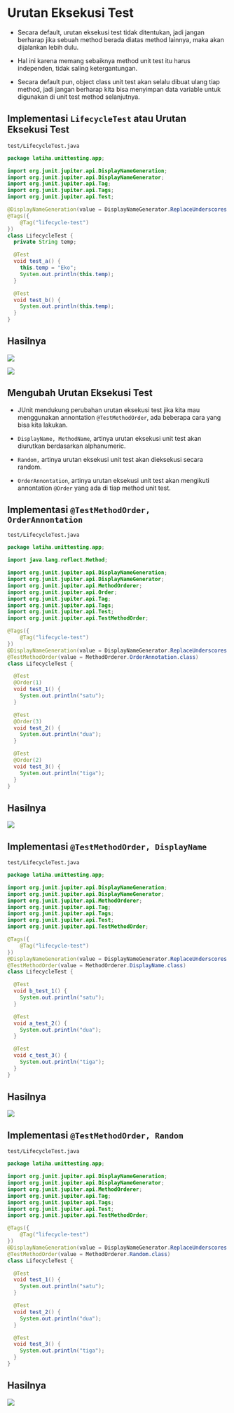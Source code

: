 # Urutan Eksekusi Test

- Secara default, urutan eksekusi test tidak ditentukan, jadi jangan berharap jika sebuah method berada diatas method lainnya, maka akan dijalankan lebih dulu.

- Hal ini karena memang sebaiknya method unit test itu harus independen, tidak saling ketergantungan.

- Secara default pun, object class unit test akan selalu dibuat ulang tiap method, jadi jangan berharap kita bisa menyimpan data variable untuk digunakan di unit test method selanjutnya.

## Implementasi `LifecycleTest` atau Urutan Eksekusi Test

`test/LifecycleTest.java`

```java
package latiha.unittesting.app;

import org.junit.jupiter.api.DisplayNameGeneration;
import org.junit.jupiter.api.DisplayNameGenerator;
import org.junit.jupiter.api.Tag;
import org.junit.jupiter.api.Tags;
import org.junit.jupiter.api.Test;

@DisplayNameGeneration(value = DisplayNameGenerator.ReplaceUnderscores.class)
@Tags({
    @Tag("lifecycle-test")
})
class LifecycleTest {
  private String temp;

  @Test
  void test_a() {
    this.temp = "Eko";
    System.out.println(this.temp);
  }

  @Test
  void test_b() {
    System.out.println(this.temp);
  }
}

```

## Hasilnya

![](assets/11-urutan-eksekusi-test/89d72d5d51886478ab69b20117cf985acffd7fb9.png)

![](assets/11-urutan-eksekusi-test/2023-11-22-08-34-59-image.png)

## Mengubah Urutan Eksekusi Test

- JUnit mendukung perubahan urutan eksekusi test jika kita mau menggunakan annontation `@TestMethodOrder`, ada beberapa cara yang bisa kita lakukan.

- `DisplayName, MethodName`, artinya urutan eksekusi unit test akan diurutkan berdasarkan alphanumeric.

- `Random,` artinya urutan eksekusi unit test akan dieksekusi secara random.

- `OrderAnnontation`, artinya urutan eksekusi unit test akan mengikuti annontation `@Order` yang ada di tiap method unit test.

## Implementasi `@TestMethodOrder, OrderAnnontation`

`test/LifecycleTest.java`

```java
package latiha.unittesting.app;

import java.lang.reflect.Method;

import org.junit.jupiter.api.DisplayNameGeneration;
import org.junit.jupiter.api.DisplayNameGenerator;
import org.junit.jupiter.api.MethodOrderer;
import org.junit.jupiter.api.Order;
import org.junit.jupiter.api.Tag;
import org.junit.jupiter.api.Tags;
import org.junit.jupiter.api.Test;
import org.junit.jupiter.api.TestMethodOrder;

@Tags({
    @Tag("lifecycle-test")
})
@DisplayNameGeneration(value = DisplayNameGenerator.ReplaceUnderscores.class)
@TestMethodOrder(value = MethodOrderer.OrderAnnotation.class)
class LifecycleTest {

  @Test
  @Order(1)
  void test_1() {
    System.out.println("satu");
  }

  @Test
  @Order(3)
  void test_2() {
    System.out.println("dua");
  }

  @Test
  @Order(2)
  void test_3() {
    System.out.println("tiga");
  }
}

```

## Hasilnya

![](assets/11-urutan-eksekusi-test/3d7a1a687abdc1883a8e701afc9610372900cf70.png)

## Implementasi `@TestMethodOrder, DisplayName`

`test/LifecycleTest.java`

```java
package latiha.unittesting.app;

import org.junit.jupiter.api.DisplayNameGeneration;
import org.junit.jupiter.api.DisplayNameGenerator;
import org.junit.jupiter.api.MethodOrderer;
import org.junit.jupiter.api.Tag;
import org.junit.jupiter.api.Tags;
import org.junit.jupiter.api.Test;
import org.junit.jupiter.api.TestMethodOrder;

@Tags({
    @Tag("lifecycle-test")
})
@DisplayNameGeneration(value = DisplayNameGenerator.ReplaceUnderscores.class)
@TestMethodOrder(value = MethodOrderer.DisplayName.class)
class LifecycleTest {

  @Test
  void b_test_1() {
    System.out.println("satu");
  }

  @Test
  void a_test_2() {
    System.out.println("dua");
  }

  @Test
  void c_test_3() {
    System.out.println("tiga");
  }
}
```

## Hasilnya

![](assets/11-urutan-eksekusi-test/f80f0a3a78ac8d6894beb0ac8e473b8f6670b65f.png)

## Implementasi `@TestMethodOrder, Random`

`test/LifecycleTest.java`

```java
package latiha.unittesting.app;

import org.junit.jupiter.api.DisplayNameGeneration;
import org.junit.jupiter.api.DisplayNameGenerator;
import org.junit.jupiter.api.MethodOrderer;
import org.junit.jupiter.api.Tag;
import org.junit.jupiter.api.Tags;
import org.junit.jupiter.api.Test;
import org.junit.jupiter.api.TestMethodOrder;

@Tags({
    @Tag("lifecycle-test")
})
@DisplayNameGeneration(value = DisplayNameGenerator.ReplaceUnderscores.class)
@TestMethodOrder(value = MethodOrderer.Random.class)
class LifecycleTest {

  @Test
  void test_1() {
    System.out.println("satu");
  }

  @Test
  void test_2() {
    System.out.println("dua");
  }

  @Test
  void test_3() {
    System.out.println("tiga");
  }
}
```

## Hasilnya

![](assets/11-urutan-eksekusi-test/2023-11-22-08-50-20-image.png)


